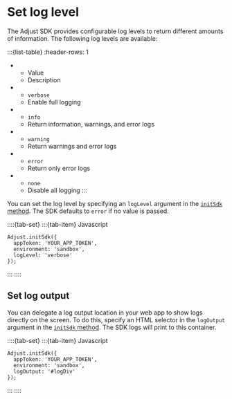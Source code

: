 # Set log level

The Adjust SDK provides configurable log levels to return different amounts of information. The following log levels are available:

:::{list-table}
:header-rows: 1

* - Value
   - Description
* - `verbose`
   - Enable full logging
* - `info`
   - Return information, warnings, and error logs
* - `warning`
   - Return warnings and error logs
* - `error`
   - Return only error logs
* - `none`
   - Disable all logging
:::

You can set the log level by specifying an `logLevel` argument in the [`initSdk` method](web-initSdk-invocation). The SDK defaults to `error` if no value is passed.

::::{tab-set}
:::{tab-item} Javascript
```{code-block} js
Adjust.initSdk({
  appToken: 'YOUR_APP_TOKEN',
  environment: 'sandbox',
  logLevel: 'verbose'
});
```
:::
::::

## Set log output

You can delegate a log output location in your web app to show logs directly on the screen. To do this, specify an HTML selector in the `logOutput` argument in the [`initSdk` method](web-initSdk-invocation). The SDK logs will print to this container.

::::{tab-set}
:::{tab-item} Javascript
```{code-block} js
Adjust.initSdk({
  appToken: 'YOUR_APP_TOKEN',
  environment: 'sandbox',
  logOutput: '#logDiv'
});
```
:::
::::
